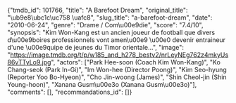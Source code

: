 {"tmdb_id": 101766, "title": "A Barefoot Dream", "original_title": "\ub9e8\ubc1c\uc758 \uafc8", "slug_title": "a-barefoot-dream", "date": "2010-06-24", "genre": "Drame / Com\u00e9die", "score": "7.4/10", "synopsis": "Kim Won-Kang est un ancien joueur de football que divers d\u00e9boires professionnels vont amen\u00e9 \u00e0 devenir entraineur d'une \u00e9quipe de jeunes du Timor orientale...", "image": "https://image.tmdb.org/t/p/w185_and_h278_bestv2/nrLeyNEg762z4mkyUs86vTTyLo9.jpg", "actors": ["Park Hee-soon (Coach Kim Won-Kang)", "Ko Chang-seok (Park In-Gi)", "Im Won-hee (Director Poong)", "Kim Seo-hyung (Reporter Yoo Bo-Hyeon)", "Cho Jin-woong (James)", "Shin Cheol-jin (Shin Young-hoon)", "Xanana Gusm\u00e3o (Xanana Gusm\u00e3o)"], "comments": [], "recommandations_id": []}